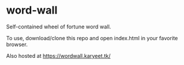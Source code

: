 # word-wall
Self-contained wheel of fortune word wall.

To use, download/clone this repo and open index.html in your favorite browser.

Also hosted at https://wordwall.karyeet.tk/
